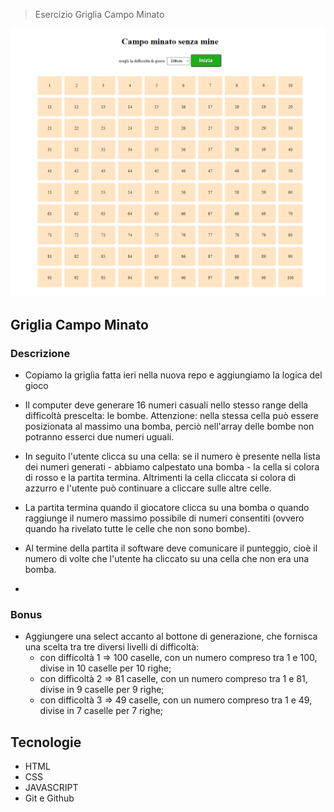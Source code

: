 > Esercizio Griglia Campo Minato

![preview](./.github/preview.png)

## Griglia Campo Minato

### Descrizione

- Copiamo la griglia fatta ieri nella nuova repo e aggiungiamo la logica del gioco
- Il computer deve generare 16 numeri casuali nello stesso range della difficoltà prescelta: le bombe. Attenzione: nella stessa cella può essere posizionata al massimo una bomba, perciò nell'array delle bombe non potranno esserci due numeri uguali.
- In seguito l'utente clicca su una cella: se il numero è presente nella lista dei numeri generati - abbiamo calpestato una bomba - la cella si colora di rosso e la partita termina. Altrimenti la cella cliccata si colora di azzurro e l'utente può continuare a cliccare sulle altre celle.
- La partita termina quando il giocatore clicca su una bomba o quando raggiunge il numero massimo possibile di numeri consentiti (ovvero quando ha rivelato tutte le celle che non sono bombe).
- Al termine della partita il software deve comunicare il punteggio, cioè il numero di volte che l'utente ha cliccato su una cella che non era una bomba.

-

### Bonus

- Aggiungere una select accanto al bottone di generazione, che fornisca una scelta tra tre diversi livelli di difficoltà:
  - con difficoltà 1 => 100 caselle, con un numero compreso tra 1 e 100, divise in 10 caselle per 10 righe;
  - con difficoltà 2 => 81 caselle, con un numero compreso tra 1 e 81, divise in 9 caselle per 9 righe;
  - con difficoltà 3 => 49 caselle, con un numero compreso tra 1 e 49, divise in 7 caselle per 7 righe;

## Tecnologie

- HTML
- CSS
- JAVASCRIPT
- Git e Github
